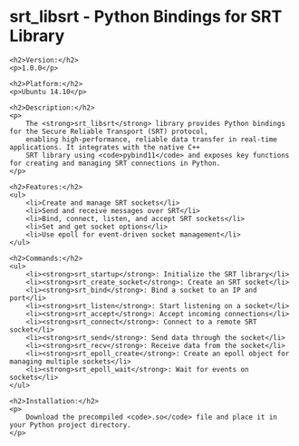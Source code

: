<!DOCTYPE html>
<html lang="en">
<head>
    <meta charset="UTF-8">
    <meta name="viewport" content="width=device-width, initial-scale=1.0">
    <title>srt_libsrt - Python Bindings for SRT Library</title>
</head>
<body>
    <h1>srt_libsrt - Python Bindings for SRT Library</h1>

    <h2>Version:</h2>
    <p>1.0.0</p>

    <h2>Platform:</h2>
    <p>Ubuntu 14.10</p>

    <h2>Description:</h2>
    <p>
        The <strong>srt_libsrt</strong> library provides Python bindings for the Secure Reliable Transport (SRT) protocol, 
        enabling high-performance, reliable data transfer in real-time applications. It integrates with the native C++ 
        SRT library using <code>pybind11</code> and exposes key functions for creating and managing SRT connections in Python.
    </p>

    <h2>Features:</h2>
    <ul>
        <li>Create and manage SRT sockets</li>
        <li>Send and receive messages over SRT</li>
        <li>Bind, connect, listen, and accept SRT sockets</li>
        <li>Set and get socket options</li>
        <li>Use epoll for event-driven socket management</li>
    </ul>

    <h2>Commands:</h2>
    <ul>
        <li><strong>srt_startup</strong>: Initialize the SRT library</li>
        <li><strong>srt_create_socket</strong>: Create an SRT socket</li>
        <li><strong>srt_bind</strong>: Bind a socket to an IP and port</li>
        <li><strong>srt_listen</strong>: Start listening on a socket</li>
        <li><strong>srt_accept</strong>: Accept incoming connections</li>
        <li><strong>srt_connect</strong>: Connect to a remote SRT socket</li>
        <li><strong>srt_send</strong>: Send data through the socket</li>
        <li><strong>srt_recv</strong>: Receive data from the socket</li>
        <li><strong>srt_epoll_create</strong>: Create an epoll object for managing multiple sockets</li>
        <li><strong>srt_epoll_wait</strong>: Wait for events on sockets</li>
    </ul>

    <h2>Installation:</h2>
    <p>
        Download the precompiled <code>.so</code> file and place it in your Python project directory.
    </p>
</body>
</html>
